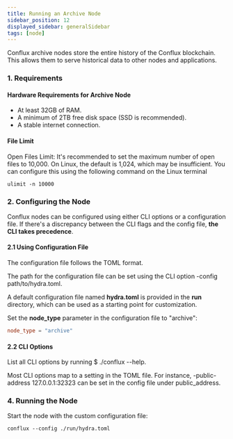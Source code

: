 ```yaml
---
title: Running an Archive Node
sidebar_position: 12
displayed_sidebar: generalSidebar
tags: [node]
---
```


Conflux archive nodes store the entire history of the Conflux blockchain. This allows them to serve historical data to other nodes and applications.

### 1. Requirements 

#### Hardware Requirements for Archive Node 

* At least 32GB of RAM. 
* A minimum of 2TB free disk space (SSD is recommended). 
* A stable internet connection. 

#### File Limit

Open Files Limit: It's recommended to set the maximum number of open files to 10,000. On Linux, the default is 1,024, which may be insufficient. You can configure this using the following command on the Linux terminal

```shell
ulimit -n 10000 
```

### 2. Configuring the Node 

Conflux nodes can be configured using either CLI options or a configuration file. If there's a discrepancy between the CLI flags and the config file, **the CLI takes precedence**. 

#### 2.1 Using Configuration File 

The configuration file follows the TOML format. 

The path for the configuration file can be set using the CLI option -config path/to/hydra.toml. 

A default configuration file named **hydra.toml** is provided in the **run** directory, which can be used as a starting point for customization. 

Set the **node_type** parameter in the configuration file to "archive": 

```toml
node_type = "archive" 
```  

#### 2.2 CLI Options 

List all CLI options by running $ ./conflux --help. 

Most CLI options map to a setting in the TOML file. For instance, -public-address 127.0.0.1:32323 can be set in the config file under public_address. 

### 4. Running the Node 

Start the node with the custom configuration file:
 
```shell
conflux --config ./run/hydra.toml 
```
